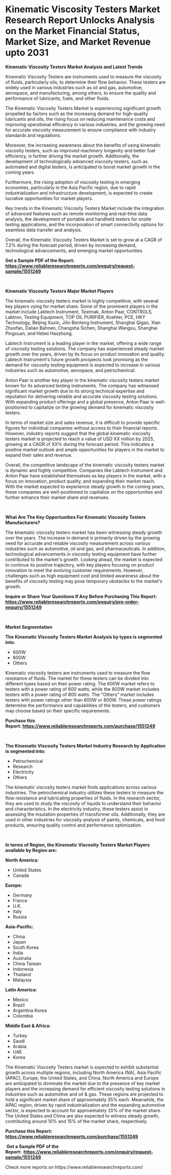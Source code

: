 <p><h1>Kinematic Viscosity Testers Market Research Report Unlocks Analysis on the Market Financial Status, Market Size, and Market Revenue upto 2031</h1></p><p><strong>Kinematic Viscosity Testers Market Analysis and Latest Trends</strong></p>
<p><p>Kinematic Viscosity Testers are instruments used to measure the viscosity of fluids, particularly oils, to determine their flow behavior. These testers are widely used in various industries such as oil and gas, automotive, aerospace, and manufacturing, among others, to ensure the quality and performance of lubricants, fuels, and other fluids.</p><p>The Kinematic Viscosity Testers Market is experiencing significant growth propelled by factors such as the increasing demand for high-quality lubricants and oils, the rising focus on reducing maintenance costs and improving operational efficiency in various industries, and the growing need for accurate viscosity measurement to ensure compliance with industry standards and regulations.</p><p>Moreover, the increasing awareness about the benefits of using kinematic viscosity testers, such as improved machinery longevity and better fuel efficiency, is further driving the market growth. Additionally, the development of technologically advanced viscosity testers, such as automated and digital testers, is anticipated to boost market growth in the coming years.</p><p>Furthermore, the rising adoption of viscosity testing in emerging economies, particularly in the Asia Pacific region, due to rapid industrialization and infrastructure development, is expected to create lucrative opportunities for market players.</p><p>Key trends in the Kinematic Viscosity Testers Market include the integration of advanced features such as remote monitoring and real-time data analysis, the development of portable and handheld testers for onsite testing applications, and the incorporation of smart connectivity options for seamless data transfer and analysis.</p><p>Overall, the Kinematic Viscosity Testers Market is set to grow at a CAGR of 7.2% during the forecast period, driven by increasing demand, technological advancements, and emerging market opportunities.</p></p>
<p><strong>Get a Sample PDF of the Report:&nbsp; <a href="https://www.reliableresearchreports.com/enquiry/request-sample/1551249">https://www.reliableresearchreports.com/enquiry/request-sample/1551249</a></strong></p>
<p>&nbsp;</p>
<p><strong>Kinematic Viscosity Testers Major Market Players</strong></p>
<p><p>The kinematic viscosity testers market is highly competitive, with several key players vying for market share. Some of the prominent players in the market include Labtech Instrument, Testmak, Anton Paar, CONTROLS, Labtron, Testing Equipment, TOP OIL PURIFIER, Koehler, PCE, HKY Technology, Beijing Xuxin, Jilin Benteng Instrument, Shanghai Qigao, Xian Zhuofan, Dalian Bahnen, Changsha Sichen, Shanghai Wangxu, Shanghai Pingxuan, and Hebei Haozhong.</p><p>Labtech Instrument is a leading player in the market, offering a wide range of viscosity testing solutions. The company has experienced steady market growth over the years, driven by its focus on product innovation and quality. Labtech Instrument's future growth prospects look promising as the demand for viscosity testing equipment is expected to increase in various industries such as automotive, aerospace, and petrochemical.</p><p>Anton Paar is another key player in the kinematic viscosity testers market known for its advanced testing instruments. The company has witnessed significant market growth due to its strong technical expertise and reputation for delivering reliable and accurate viscosity testing solutions. With expanding product offerings and a global presence, Anton Paar is well-positioned to capitalize on the growing demand for kinematic viscosity testers.</p><p>In terms of market size and sales revenue, it is difficult to provide specific figures for individual companies without access to their financial reports. However, industry reports suggest that the global kinematic viscosity testers market is projected to reach a value of USD XX million by 2025, growing at a CAGR of XX% during the forecast period. This indicates a positive market outlook and ample opportunities for players in the market to expand their sales and revenue.</p><p>Overall, the competitive landscape of the kinematic viscosity testers market is dynamic and highly competitive. Companies like Labtech Instrument and Anton Paar have established themselves as key players in the market, with a focus on innovation, product quality, and expanding their market reach. With the market expected to experience steady growth in the coming years, these companies are well-positioned to capitalize on the opportunities and further enhance their market share and revenues.</p></p>
<p>&nbsp;</p>
<p><strong>What Are The Key Opportunities For Kinematic Viscosity Testers Manufacturers?</strong></p>
<p><p>The kinematic viscosity testers market has been witnessing steady growth over the years. The increase in demand is primarily driven by the growing need for accurate and reliable viscosity measurement across various industries such as automotive, oil and gas, and pharmaceuticals. In addition, technological advancements in viscosity testing equipment have further contributed to the market's growth. Looking ahead, the market is expected to continue its positive trajectory, with key players focusing on product innovation to meet the evolving customer requirements. However, challenges such as high equipment cost and limited awareness about the benefits of viscosity testing may pose temporary obstacles to the market's growth.</p></p>
<p><strong>Inquire or Share Your Questions If Any Before Purchasing This Report: <a href="https://www.reliableresearchreports.com/enquiry/pre-order-enquiry/1551249">https://www.reliableresearchreports.com/enquiry/pre-order-enquiry/1551249</a></strong></p>
<p>&nbsp;</p>
<p><strong>Market Segmentation</strong></p>
<p><strong>The Kinematic Viscosity Testers Market Analysis by types is segmented into:</strong></p>
<p><ul><li>600W</li><li>800W</li><li>Others</li></ul></p>
<p><p>Kinematic viscosity testers are instruments used to measure the flow resistance of fluids. The market for these testers can be divided into different types based on their power rating. The 600W market refers to testers with a power rating of 600 watts, while the 800W market includes testers with a power rating of 800 watts. The "Others" market includes testers with power ratings other than 600W or 800W. These power ratings determine the performance and capabilities of the testers, and customers may choose based on their specific requirements.</p></p>
<p><strong>Purchase this Report:&nbsp;<a href="https://www.reliableresearchreports.com/purchase/1551249">https://www.reliableresearchreports.com/purchase/1551249</a></strong></p>
<p>&nbsp;</p>
<p><strong>The Kinematic Viscosity Testers Market Industry Research by Application is segmented into:</strong></p>
<p><ul><li>Petrochemical</li><li>Research</li><li>Electricity</li><li>Others</li></ul></p>
<p><p>The kinematic viscosity testers market finds applications across various industries. The petrochemical industry utilizes these testers to measure the flow resistance and lubricating properties of fluids. In the research sector, they are used to study the viscosity of liquids to understand their behavior and characteristics. In the electricity industry, these testers assist in assessing the insulation properties of transformer oils. Additionally, they are used in other industries for viscosity analysis of paints, chemicals, and food products, ensuring quality control and performance optimization.</p></p>
<p>&nbsp;</p>
<p><strong>In terms of Region, the Kinematic Viscosity Testers Market Players available by Region are:</strong></p>
<p>
    <p> <strong> North America: </strong>
        <ul>
            <li>United States</li>
            <li>Canada</li>
        </ul>
        </p> 
    <p> <strong> Europe: </strong>
        <ul>
            <li>Germany</li>
            <li>France</li>
            <li>U.K.</li>
            <li>Italy</li>
            <li>Russia</li>
        </ul>
        </p> 
    <p> <strong> Asia-Pacific: </strong>
        <ul>
            <li>China</li>
            <li>Japan</li>
            <li>South Korea</li>
            <li>India</li>
            <li>Australia</li>
            <li>China Taiwan</li>
            <li>Indonesia</li>
            <li>Thailand</li>
            <li>Malaysia</li>
        </ul>
        </p> 
    <p> <strong> Latin America: </strong>
        <ul>
            <li>Mexico</li>
            <li>Brazil</li>
            <li>Argentina Korea</li>
            <li>Colombia</li>
        </ul>
        </p> 
    <p> <strong> Middle East & Africa: </strong>
        <ul>
            <li>Turkey</li>
            <li>Saudi</li>
            <li>Arabia</li>
            <li>UAE</li>
            <li>Korea</li>
        </ul>
    </p>
    </p>
<p><p>The Kinematic Viscosity Testers market is expected to exhibit substantial growth across multiple regions, including North America (NA), Asia Pacific (APAC), Europe, the United States, and China. North America and Europe are anticipated to dominate the market due to the presence of key market players and the increasing demand for efficient viscosity testing solutions in industries such as automotive and oil & gas. These regions are projected to hold a significant market share of approximately 35% each. Meanwhile, the APAC region, driven by rapid industrialization and the expanding automotive sector, is expected to account for approximately 20% of the market share. The United States and China are also expected to witness steady growth, contributing around 10% and 15% of the market share, respectively.</p></p>
<p><strong>Purchase this Report: <a href="https://www.reliableresearchreports.com/purchase/1551249">https://www.reliableresearchreports.com/purchase/1551249</a></strong></p>
<p>&nbsp;<strong>Get a Sample PDF of the Report:&nbsp;&nbsp;<a href="https://www.reliableresearchreports.com/enquiry/request-sample/1551249">https://www.reliableresearchreports.com/enquiry/request-sample/1551249</a></strong></p>
<p><strong></strong></p>
<p>Check more reports on https://www.reliableresearchreports.com/</p>